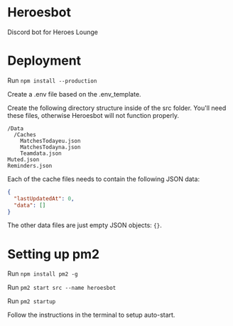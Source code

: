 # Heroesbot
Discord bot for Heroes Lounge


# Deployment

Run `npm install --production`

Create a .env file based on the .env_template.

Create the following directory structure inside of the src folder.
You'll need these files, otherwise Heroesbot will not function properly.

```
/Data
  /Caches
    MatchesTodayeu.json
    MatchesTodayna.json
    Teamdata.json
Muted.json
Reminders.json
```

Each of the cache files needs to contain the following JSON data:
```json
{
  "lastUpdatedAt": 0,
  "data": []
}
```

The other data files are just empty JSON objects: `{}`.

# Setting up pm2

Run `npm install pm2 -g`

Run `pm2 start src --name heroesbot`

Run `pm2 startup`

Follow the instructions in the terminal to setup auto-start.